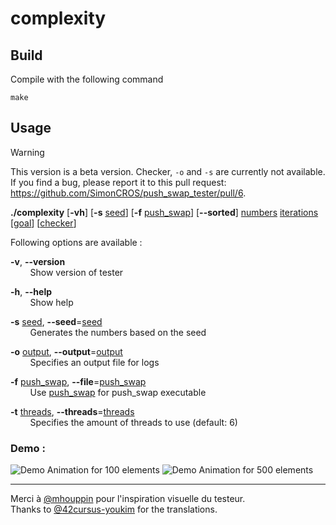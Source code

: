 # complexity

## Build

Compile with the following command

`make`

## Usage

> [!WARNING]  
> This version is a beta version. Checker, `-o` and `-s` are currently not available.\
> If you find a bug, please report it to this pull request: https://github.com/SimonCROS/push_swap_tester/pull/6.

**./complexity** \[**-vh**\] \[**-s** <ins>seed</ins>\] \[**-f** <ins>push_swap</ins>\] \[**--sorted**\] <ins>numbers</ins> <ins>iterations</ins> \[<ins>goal</ins>\] \[<ins>checker</ins>\]

Following options are available :

**-v**, **--version**\
&nbsp;&nbsp;&nbsp;&nbsp;&nbsp;&nbsp;&nbsp;&nbsp;Show version of tester

**-h**, **--help**\
&nbsp;&nbsp;&nbsp;&nbsp;&nbsp;&nbsp;&nbsp;&nbsp;Show help

**-s** <ins>seed</ins>, **--seed**=<ins>seed</ins>\
&nbsp;&nbsp;&nbsp;&nbsp;&nbsp;&nbsp;&nbsp;&nbsp;Generates the numbers based on the seed

**-o** <ins>output</ins>, **--output**=<ins>output</ins>\
&nbsp;&nbsp;&nbsp;&nbsp;&nbsp;&nbsp;&nbsp;&nbsp;Specifies an output file for logs

**-f** <ins>push_swap</ins>, **--file**=<ins>push_swap</ins>\
&nbsp;&nbsp;&nbsp;&nbsp;&nbsp;&nbsp;&nbsp;&nbsp;Use <ins>push_swap</ins> for push_swap executable

**-t** <ins>threads</ins>, **--threads**=<ins>threads</ins>\
&nbsp;&nbsp;&nbsp;&nbsp;&nbsp;&nbsp;&nbsp;&nbsp;Specifies the amount of threads to use (default: 6)

### Demo :

![Demo Animation for 100 elements](../assets/v1.6.0-100-100-checker.gif)
![Demo Animation for 500 elements](../assets/v1.6.0-500-100.gif)

---

Merci à [@mhouppin](https://github.com/mhouppin) pour l'inspiration visuelle du testeur.\
Thanks to [@42cursus-youkim](https://github.com/42cursus-youkim) for the translations.
